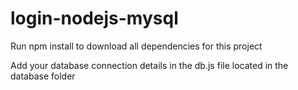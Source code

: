 # login-nodejs-mysql

Run npm install to download all dependencies for this project

Add your database connection details in the db.js file located in the database folder
